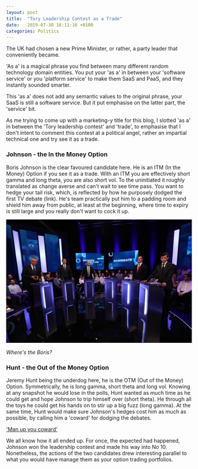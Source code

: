 ```yaml
---
layout: post
title:  "Tory Leadership Contest as a Trade"
date:   2019-07-30 16:11:16 +0100
categories: Politics
---
```

The UK had chosen a new Prime Minister, or rather, a party leader that conveniently became.

<!--MORE-->

'As a' is a magical phrase you find between many different random technology domain entities. You put your 'as a' in between
your 'software service' or you 'platform service' to make them SaaS and PaaS, and they instantly sounded smarter.

This 'as a' does not add any semantic values to the original phrase, your SaaS is still a software service. But it put emphasise
on the latter part, the 'service' bit. 

As me trying to come up with a marketing-y title for this blog, I slotted 'as a' in between the 'Tory leadership contest' and
'trade', to emphasise that I don't intent to comment this contest at a political angel, rather an impartial technical one and 
try see it as a trade.

### Johnson - the In the Money Option
Boris Johnson is the clear favoured candidate here. He is an ITM (In the Money) Option if you see it as a trade. With an ITM you are
effectively short gamma and long theta, you are also short vol. To the uninitiated it roughly translated as change averse and
can't wait to see time pass. You want to hedge your tail risk, which, is reflected by how he purposely dodged the first TV debate (link).
He's team practically put him to a padding room and shield him away from public, at least at the beginning, where time to expiry is still
large and you really don't want to cock it up.

![Where's the Boris?](/assets/where-is-boris.jpg)

*Where's the Boris?*

### Hunt - the Out of the Money Option
Jeremy Hunt being the underdog here, he is the OTM (Out of the Money) Option. Symmetrically, he is long gamma, short theta and long vol.
Knowing at any snapshot he would lose in the polls, Hunt wanted as much time as he could get and hope Johnson to trip himself over (short theta).
He through all the toys he could get his hands on to stir up a big fuzz (long gamma). At the same time, Hunt would make sure Johnson's hedges 
cost him as much as possible, by calling him a 'coward' for dodging the debates. 

['Man up you coward'](https://www.reuters.com/article/uk-britain-eu-leader/johnson-is-a-coward-for-avoiding-debates-on-brexit-hunt-idUSKCN1TP0IA)

We all know how it all ended up. For once, the expected had happened, Johnson won the leadership contest and made his way into No 10.
Nonetheless, the actions of the two candidates drew interesting parallel to what you would have manage them as your option trading portfolios.
